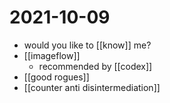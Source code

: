 # 2021-10-09

- would you like to [[know]] me?
- [[imageflow]]
  - recommended by [[codex]]
- [[good rogues]]
- [[counter anti disintermediation]]